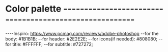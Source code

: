 # Color palette -------------------------------------------------------

----Inspiro: https://www.pcmag.com/reviews/adobe-photoshop
--for the body: #1B1B1B;
--for header: #2E2E2E;
--for icons(if needed): #808080;
--for title: #FFFFFF;
--for subtitle: #727272;
